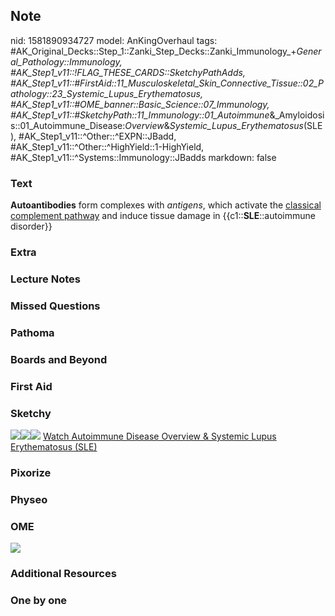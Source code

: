 ## Note
nid: 1581890934727
model: AnKingOverhaul
tags: #AK_Original_Decks::Step_1::Zanki_Step_Decks::Zanki_Immunology_+_General_Pathology::Immunology, #AK_Step1_v11::!FLAG_THESE_CARDS::SketchyPathAdds, #AK_Step1_v11::#FirstAid::11_Musculoskeletal_Skin_Connective_Tissue::02_Pathology::23_Systemic_Lupus_Erythematosus, #AK_Step1_v11::#OME_banner::Basic_Science::07_Immunology, #AK_Step1_v11::#SketchyPath::11_Immunology::01_Autoimmune_&_Amyloidosis::01_Autoimmune_Disease:_Overview_&_Systemic_Lupus_Erythematosus_(SLE), #AK_Step1_v11::^Other::^EXPN::JBadd, #AK_Step1_v11::^Other::^HighYield::1-HighYield, #AK_Step1_v11::^Systems::Immunology::JBadds
markdown: false

### Text
<div>
  <b>Autoantibodies</b> form complexes with <i>antigens</i>, which
  activate the <u>classical complement pathway</u> and induce
  tissue damage in {{c1::<b>SLE</b>::autoimmune disorder}}
</div>

### Extra


### Lecture Notes


### Missed Questions


### Pathoma


### Boards and Beyond


### First Aid


### Sketchy
<img src=
"Screen%20Shot%202020-02-16%20at%205.11.43%20PM.JPG"><img src=
"Screen%20Shot%202020-02-16%20at%205.09.16%20PM.JPG"><img src=
"zOverall%20picture%20(28)_1566160514431.jpg"> <a href=
"https://dashboard.sketchy.com/study/medical/courses/medical-pathophysiology/units/medical-pathophysiology-immunology/videos/medical-pathophysiology-immunology-autoimmune-and-amyloidosis-autoimmune-disease-overview-and-systemic-lupus-erythematosus-sle?utm_source=anki&utm_medium=partnership&utm_campaign=february_update&utm_content=medical">
Watch Autoimmune Disease Overview & Systemic Lupus Erythematosus
(SLE)</a>

### Pixorize


### Physeo


### OME
<div class="ome-widget">
  <a href=
  "https://onlinemeded.org/spa/immunology?ref=anki"><img src=
  "_OME_AnkiFlashcards_Topic_5.png"></a>
</div>

### Additional Resources


### One by one

